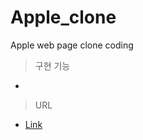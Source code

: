 # Apple_clone

Apple web page clone coding

>구현 기능 
+ 

>URL
- [Link](https://wonjunyou.github.io/apple_clone/)
